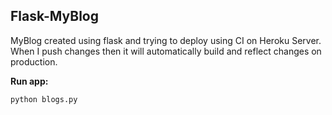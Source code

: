 ## Flask-MyBlog
MyBlog created using flask and trying to deploy using CI on Heroku Server. When I push changes then it will automatically build and reflect changes on production.

**Run app:**
```bash
python blogs.py
```
